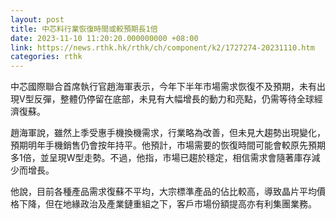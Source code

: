 ```yaml
---
layout: post
title: 中芯料行業恢復時間或較預期長1倍
date: 2023-11-10 11:20:20.000000000 +08:00
link: https://news.rthk.hk/rthk/ch/component/k2/1727274-20231110.htm
categories: rthk
---
```


中芯國際聯合首席執行官趙海軍表示，今年下半年市場需求恢復不及預期，未有出現V型反彈，整體仍停留在底部，未見有大幅增長的動力和亮點，仍需等待全球經濟復蘇。

趙海軍說，雖然上季受惠手機換機需求，行業略為改善，但未見大趨勢出現變化，預期明年手機銷售仍會按年持平。他預計，市場需要的恢復時間可能會較原先預期多1倍，並呈現W型走勢。不過，他指，市場已趨於穩定，相信需求會隨著庫存減少而增長。

他說，目前各種產品需求復蘇不平均，大宗標準產品的佔比較高，導致晶片平均價格下降，但在地緣政治及產業鏈重組之下，客戶市場份額提高亦有利集團業務。
